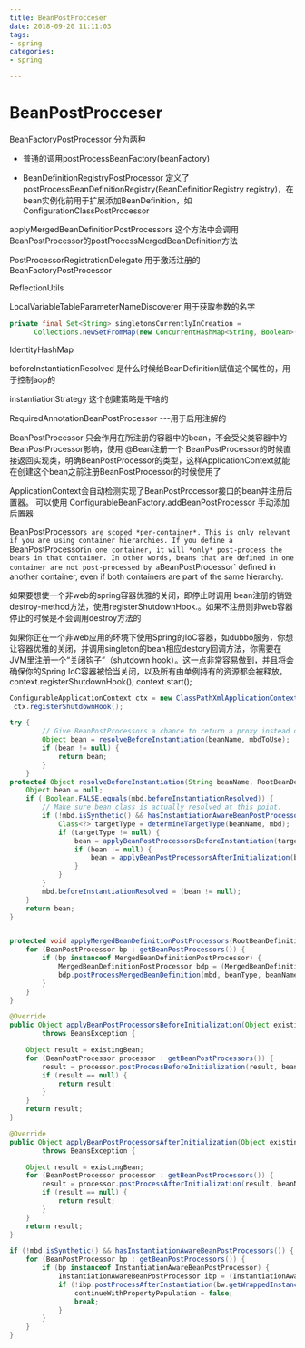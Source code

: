 ```yaml
---
title: BeanPostProcceser
date: 2018-09-20 11:11:03
tags:
- spring 
categories:
- spring

---
```


# BeanPostProcceser



BeanFactoryPostProcessor 分为两种

- 普通的调用postProcessBeanFactory(beanFactory)

- BeanDefinitionRegistryPostProcessor 定义了postProcessBeanDefinitionRegistry(BeanDefinitionRegistry registry)，在bean实例化前用于扩展添加BeanDefinition，如 ConfigurationClassPostProcessor

applyMergedBeanDefinitionPostProcessors 这个方法中会调用 BeanPostProcessor的postProcessMergedBeanDefinition方法

PostProcessorRegistrationDelegate 用于激活注册的BeanFactoryPostProcessor

ReflectionUtils

LocalVariableTableParameterNameDiscoverer 用于获取参数的名字

```java
private final Set<String> singletonsCurrentlyInCreation =
      Collections.newSetFromMap(new ConcurrentHashMap<String, Boolean>(16));
```

IdentityHashMap

beforeInstantiationResolved 是什么时候给BeanDefinition赋值这个属性的，用于控制aop的

instantiationStrategy 这个创建策略是干啥的







RequiredAnnotationBeanPostProcessor ---用于启用注解的

BeanPostProcessor 只会作用在所注册的容器中的bean，不会受父类容器中的 BeanPostProcessor影响，使用 @Bean注册一个 BeanPostProcessor的时候直接返回实现类，明确BeanPostProcessor的类型，这样ApplicationContext就能在创建这个bean之前注册BeanPostProcessor的时候使用了

ApplicationContext会自动检测实现了BeanPostProcessor接口的bean并注册后置器。 可以使用 ConfigurableBeanFactory.addBeanPostProcessor 手动添加后置器

BeanPostProcessor`s are scoped *per-container*. This is only relevant if you are using container hierarchies. If you define a `BeanPostProcessor` in one container, it will *only* post-process the beans in that container. In other words, beans that are defined in one container are not post-processed by a `BeanPostProcessor` defined in another container, even if both containers are part of the same hierarchy.

如果要想使一个非web的spring容器优雅的关闭，即停止时调用 bean注册的销毁destroy-method方法，使用registerShutdownHook.。如果不注册则非web容器停止的时候是不会调用destroy方法的

如果你正在一个非web应用的环境下使用Spring的IoC容器，如dubbo服务，你想让容器优雅的关闭，并调用singleton的bean相应destory回调方法，你需要在JVM里注册一个“关闭钩子”（shutdown hook）。这一点非常容易做到，并且将会确保你的Spring IoC容器被恰当关闭，以及所有由单例持有的资源都会被释放。context.registerShutdownHook();  context.start();

```java
ConfigurableApplicationContext ctx = new ClassPathXmlApplicationContext("beans.xml");
 ctx.registerShutdownHook();
```



```java
try {
        // Give BeanPostProcessors a chance to return a proxy instead of the target bean instance.
        Object bean = resolveBeforeInstantiation(beanName, mbdToUse);
        if (bean != null) {
            return bean;
        }
    }
protected Object resolveBeforeInstantiation(String beanName, RootBeanDefinition mbd) {
    Object bean = null;
    if (!Boolean.FALSE.equals(mbd.beforeInstantiationResolved)) {
        // Make sure bean class is actually resolved at this point.
        if (!mbd.isSynthetic() && hasInstantiationAwareBeanPostProcessors()) {
            Class<?> targetType = determineTargetType(beanName, mbd);
            if (targetType != null) {
                bean = applyBeanPostProcessorsBeforeInstantiation(targetType, beanName);
                if (bean != null) {
                    bean = applyBeanPostProcessorsAfterInitialization(bean, beanName);
                }
            }
        }
        mbd.beforeInstantiationResolved = (bean != null);
    }
    return bean;
}


protected void applyMergedBeanDefinitionPostProcessors(RootBeanDefinition mbd, Class<?> beanType, String beanName) {
    for (BeanPostProcessor bp : getBeanPostProcessors()) {
        if (bp instanceof MergedBeanDefinitionPostProcessor) {
            MergedBeanDefinitionPostProcessor bdp = (MergedBeanDefinitionPostProcessor) bp;
            bdp.postProcessMergedBeanDefinition(mbd, beanType, beanName);
        }
    }
}

@Override
public Object applyBeanPostProcessorsBeforeInitialization(Object existingBean, String beanName)
        throws BeansException {

    Object result = existingBean;
    for (BeanPostProcessor processor : getBeanPostProcessors()) {
        result = processor.postProcessBeforeInitialization(result, beanName);
        if (result == null) {
            return result;
        }
    }
    return result;
}

@Override
public Object applyBeanPostProcessorsAfterInitialization(Object existingBean, String beanName)
        throws BeansException {

    Object result = existingBean;
    for (BeanPostProcessor processor : getBeanPostProcessors()) {
        result = processor.postProcessAfterInitialization(result, beanName);
        if (result == null) {
            return result;
        }
    }
    return result;
}

if (!mbd.isSynthetic() && hasInstantiationAwareBeanPostProcessors()) {
    for (BeanPostProcessor bp : getBeanPostProcessors()) {
        if (bp instanceof InstantiationAwareBeanPostProcessor) {
            InstantiationAwareBeanPostProcessor ibp = (InstantiationAwareBeanPostProcessor) bp;
            if (!ibp.postProcessAfterInstantiation(bw.getWrappedInstance(), beanName)) {
                continueWithPropertyPopulation = false;
                break;
            }
        }
    }
}
```